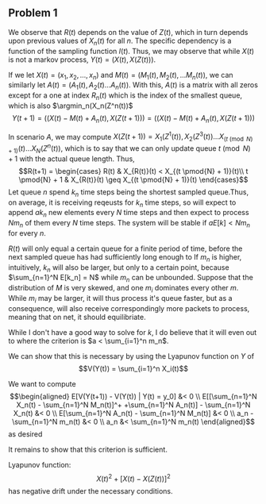 ## Problem 1

We observe that $R(t)$ depends on the value of $Z(t)$, which in turn depends upon previous values of $X_n(t)$ for all $n$. The specific dependency is a function of the sampling function $I(t)$. Thus, we may observe that while $X(t)$ is not a markov process, $Y(t) = (X(t), X(Z(t)))$. 

If we let $X(t) = (x_1, x_2, ..., x_n)$ and $M(t) = (M_1(t), M_2(t), ... M_n(t))$, we can similarly let $A(t) = (A_1(t), A_2(t)...A_n(t))$. With this, $A(t)$ is a matrix with all zeros except for a one at index $R_n(t)$ which is the index of the smallest queue, which is also $\argmin_n(X_n(Z^n(t))$
$$Y(t+1) = ((X(t) - M(t) + A_n(t), X(Z(t+1))) = ((X(t) - M(t) + A_n(t), X(Z(t+1)))$$

In scenario $A$, we may compute $X(Z(t+1)) = X_1(Z^1(t)), X_2(Z^3(t)) ... X_{(t \pmod{N} + 1)}(t) ... X_N(Z^n(t))$, which is to say that we can only update queue $t \pmod{N} + 1$ with the actual queue length. Thus, 
$$R(t+1) = \begin{cases}
R(t)  & X_{R(t)}(t) < X_{(t \pmod{N} + 1)}(t)\\
t \pmod{N} + 1 &  X_{R(t)}(t) \geq X_{(t \pmod{N} + 1)}(t)
\end{cases}$$
Let queue $n$ spend $k_n$ time steps being the shortest sampled queue.Thus, on average, it is receiving reqeusts for $k_n$ time steps, so will  expect to append $ak_n$ new elements every $N$ time steps and then expect to process $Nm_n$ of them every $N$ time steps. The system will be stable if $aE[k] < Nm_n$ for every $n$. 

$R(t)$ will only equal a certain queue for a finite period of time, before the next sampled queue has had sufficiently long enough to 
If $m_n$ is higher, intuitively, $k_n$ will also be larger, but only to a certain point, because $\sum_{n=1}^N E[k_n] = N$  while $m_n$ can be unbounded. Suppose that the distribution of $M$ is very skewed, and one $m_i$ dominates every other $m$. While $m_i$ may be larger, it will thus process it's queue faster, but as a consequence, will also receive correspondingly more packets to process, meaning that on net, it should equilibriate.

While I don't have a good way to solve for $k$, I do believe that it will even out to where the criterion is $a < \sum_{i=1}^n m_n$. 

We can show that this is necessary by using the Lyapunov function on $Y$ of 
$$V(Y(t)) = \sum_{i=1}^n X_i(t)$$

We want to compute 
$$\begin{aligned}
E[V(Y(t+1)) - V(Y(t)) | Y(t) = y_0] &< 0 \\
E[[\sum_{n=1}^N X_n(t) - \sum_{n=1}^N M_n(t)]^+ +\sum_{n=1}^N A_n(t)] - \sum_{n=1}^N X_n(t) &< 0 \\
E[\sum_{n=1}^N A_n(t) - \sum_{n=1}^N M_n(t)] &< 0 \\
a_n - \sum_{n=1}^N m_n(t) &< 0 \\ 
a_n &< \sum_{n=1}^N m_n(t)
\end{aligned}$$
as desired

It remains to show that this criterion is sufficient.



Lyapunov function: $$X(t)^2 + [X(t) - X(Z(t))]^2$$ has negative drift under the necessary conditions.



